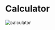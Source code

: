 ﻿# Calculator
![calculator](https://github.com/user-attachments/assets/c93267a3-67e8-4630-b196-bc57a886faaf)
